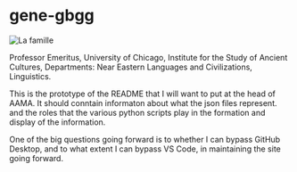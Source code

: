 # gene-gbgg
![La famille](https://github.com/gbgg/gene-gbgg/assets/1830635/17d5be40-7c79-49df-a423-ecb8e488e02f)

Professor Emeritus, University of Chicago, Institute for the Study of Ancient Cultures, 
Departments: Near Eastern Languages  and Civilizations, Linguistics.

This is the prototype of the README that I will want to put at the head of AAMA.
It should conntain informaton about what the json files represent. and the roles that
the various python scripts play in the formation and display of the information.

One of the big questions going forward is to whether I can bypass GitHub Desktop, and to what extent I can bypass VS Code, in maintaining the site going forward.


